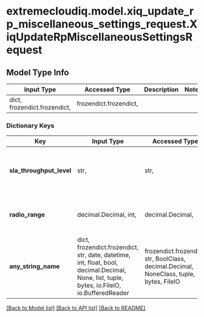 # extremecloudiq.model.xiq_update_rp_miscellaneous_settings_request.XiqUpdateRpMiscellaneousSettingsRequest

## Model Type Info
Input Type | Accessed Type | Description | Notes
------------ | ------------- | ------------- | -------------
dict, frozendict.frozendict,  | frozendict.frozendict,  |  | 

### Dictionary Keys
Key | Input Type | Accessed Type | Description | Notes
------------ | ------------- | ------------- | ------------- | -------------
**sla_throughput_level** | str,  | str,  | The Client SLA options -- \&quot;NORMAL_DENSITY\&quot;, \&quot;HIGH_DENSITY\&quot; (performance-oriented), or \&quot;LOW_DENSITY\&quot; (coverage-oriented) | [optional] 
**radio_range** | decimal.Decimal, int,  | decimal.Decimal,  | The Outdoor Deployment for signal distance from 300 to 10000 meters | [optional] value must be a 32 bit integer
**any_string_name** | dict, frozendict.frozendict, str, date, datetime, int, float, bool, decimal.Decimal, None, list, tuple, bytes, io.FileIO, io.BufferedReader | frozendict.frozendict, str, BoolClass, decimal.Decimal, NoneClass, tuple, bytes, FileIO | any string name can be used but the value must be the correct type | [optional]

[[Back to Model list]](../../README.md#documentation-for-models) [[Back to API list]](../../README.md#documentation-for-api-endpoints) [[Back to README]](../../README.md)

